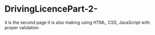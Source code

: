 # DrivingLicencePart-2-
it is the second page it is also making using HTML, CSS, JavaScript with proper validation
